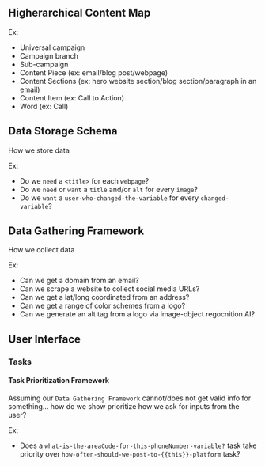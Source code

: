 ## Higherarchical Content Map
Ex:

- Universal campaign
- Campaign branch
- Sub-campaign
- Content Piece (ex: email/blog post/webpage)
- Content Sections (ex: hero website section/blog section/paragraph in an email)
- Content Item (ex: Call to Action)
- Word (ex: Call)




## Data Storage Schema
How we store data

Ex:
- Do we `need` a `<title>` for each `webpage`?
- Do we `need` or `want` a `title` and/or `alt` for every `image`?
- Do we `want` a `user-who-changed-the-variable` for every `changed-variable`?



## Data Gathering Framework
How we collect data

Ex:
- Can we get a domain from an email?
- Can we scrape a website to collect social media URLs?
- Can we get a lat/long coordinated from an address?
- Can we get a range of color schemes from a logo?
- Can we generate an alt tag from a logo via image-object regocnition AI?





## User Interface
### Tasks
#### Task Prioritization Framework

Assuming our `Data Gathering Framework` cannot/does not get valid info for something... how do we show prioritize how we ask for inputs from the user?

Ex:
- Does a `what-is-the-areaCode-for-this-phoneNumber-variable?` task take priority over `how-often-should-we-post-to-{{this}}-platform` task?
